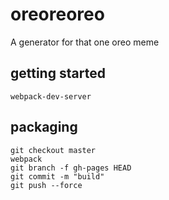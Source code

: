 # oreoreoreo

A generator for that one oreo meme

## getting started

```
webpack-dev-server
```

## packaging

```
git checkout master
webpack
git branch -f gh-pages HEAD
git commit -m "build"
git push --force
```
